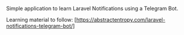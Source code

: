 Simple application to learn Laravel Notifications using a Telegram Bot.

Learning material to follow:
[https://abstractentropy.com/laravel-notifications-telegram-bot/]

